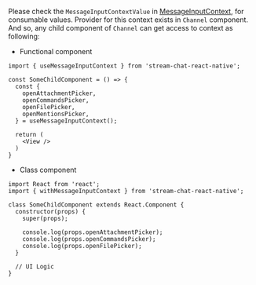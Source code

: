 Please check the `MessageInputContextValue` in [MessageInputContext](https://github.com/GetStream/stream-chat-react-native/blob/master/package/src/contexts/messageInputContext/MessageInputContext.tsx), for consumable values.
Provider for this context exists in `Channel` component. And so, any child component of `Channel`
can get access to context as following:

- Functional component

```tsx static
import { useMessageInputContext } from 'stream-chat-react-native';

const SomeChildComponent = () => {
  const {
    openAttachmentPicker,
    openCommandsPicker,
    openFilePicker,
    openMentionsPicker,
  } = useMessageInputContext();

  return (
    <View />
  )
}
```

- Class component

```tsx static
import React from 'react';
import { withMessageInputContext } from 'stream-chat-react-native';

class SomeChildComponent extends React.Component {
  constructor(props) {
    super(props);

    console.log(props.openAttachmentPicker);
    console.log(props.openCommandsPicker);
    console.log(props.openFilePicker);
  }

  // UI Logic
}
